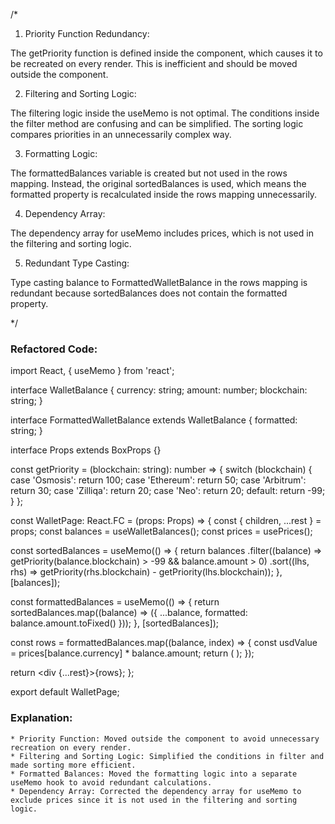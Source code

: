 /*

1. Priority Function Redundancy:

The getPriority function is defined inside the component, which causes it to be recreated on every render. This is inefficient and should be moved outside the component.

2. Filtering and Sorting Logic:

The filtering logic inside the useMemo is not optimal. The conditions inside the filter method are confusing and can be simplified.
The sorting logic compares priorities in an unnecessarily complex way.

3. Formatting Logic:

The formattedBalances variable is created but not used in the rows mapping. Instead, the original sortedBalances is used, which means the formatted property is recalculated inside the rows mapping unnecessarily.

4. Dependency Array:

The dependency array for useMemo includes prices, which is not used in the filtering and sorting logic.

5. Redundant Type Casting:

Type casting balance to FormattedWalletBalance in the rows mapping is redundant because sortedBalances does not contain the formatted property.

*/

### Refactored Code:

import React, { useMemo } from 'react';

interface WalletBalance {
  currency: string;
  amount: number;
  blockchain: string;
}

interface FormattedWalletBalance extends WalletBalance {
  formatted: string;
}

interface Props extends BoxProps {}

const getPriority = (blockchain: string): number => {
  switch (blockchain) {
    case 'Osmosis':
      return 100;
    case 'Ethereum':
      return 50;
    case 'Arbitrum':
      return 30;
    case 'Zilliqa':
      return 20;
    case 'Neo':
      return 20;
    default:
      return -99;
  }
};

const WalletPage: React.FC<Props> = (props: Props) => {
  const { children, ...rest } = props;
  const balances = useWalletBalances();
  const prices = usePrices();

  const sortedBalances = useMemo(() => {
    return balances
      .filter((balance) => getPriority(balance.blockchain) > -99 && balance.amount > 0)
      .sort((lhs, rhs) => getPriority(rhs.blockchain) - getPriority(lhs.blockchain));
  }, [balances]);

  const formattedBalances = useMemo(() => {
    return sortedBalances.map((balance) => ({
      ...balance,
      formatted: balance.amount.toFixed()
    }));
  }, [sortedBalances]);

  const rows = formattedBalances.map((balance, index) => {
    const usdValue = prices[balance.currency] * balance.amount;
    return (
      <WalletRow
        className={classes.row}
        key={index}
        amount={balance.amount}
        usdValue={usdValue}
        formattedAmount={balance.formatted}
      />
    );
  });

  return <div {...rest}>{rows}</div>;
};

export default WalletPage;



### Explanation:

    * Priority Function: Moved outside the component to avoid unnecessary recreation on every render.
    * Filtering and Sorting Logic: Simplified the conditions in filter and made sorting more efficient.
    * Formatted Balances: Moved the formatting logic into a separate useMemo hook to avoid redundant calculations.
    * Dependency Array: Corrected the dependency array for useMemo to exclude prices since it is not used in the filtering and sorting logic.

